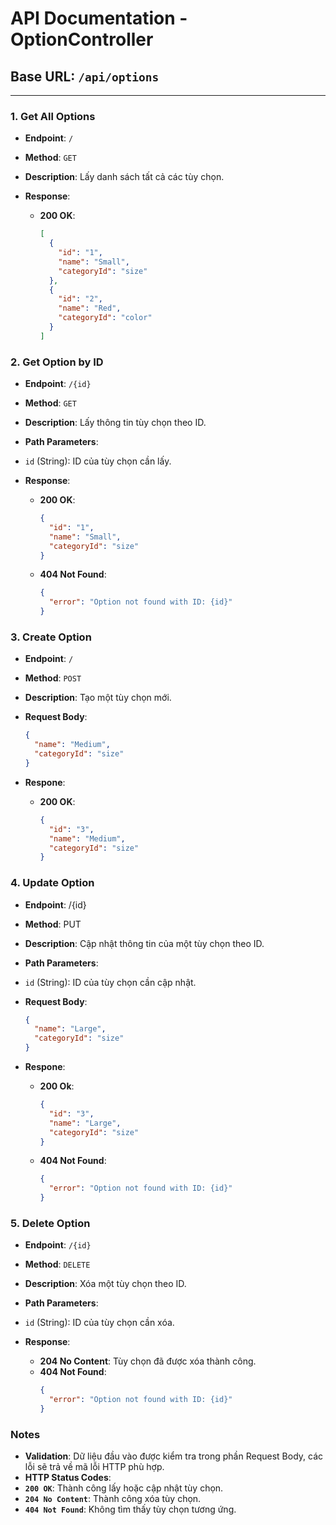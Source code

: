 # API Documentation - OptionController

## Base URL: `/api/options`

---

### 1. Get All Options

- **Endpoint**: `/`  
- **Method**: `GET`  
- **Description**: Lấy danh sách tất cả các tùy chọn.

- **Response**:
  - **200 OK**:
    ```json
    [
      {
        "id": "1",
        "name": "Small",
        "categoryId": "size"
      },
      {
        "id": "2",
        "name": "Red",
        "categoryId": "color"
      }
    ]
### 2. **Get Option by ID**
- **Endpoint**: `/{id}`
- **Method**: `GET`
- **Description**: Lấy thông tin tùy chọn theo ID.

- **Path Parameters**:

- `id` (String): ID của tùy chọn cần lấy.
- **Response**:

  - **200 OK**:
      ```json
      {
        "id": "1",
        "name": "Small",
        "categoryId": "size"
      }
  - **404 Not Found**:
      ```json
      {
        "error": "Option not found with ID: {id}"
      }
### 3. **Create Option**
- **Endpoint**: `/`
- **Method**: `POST`
- **Description**: Tạo một tùy chọn mới.

- **Request Body**:
    ```json
    {
      "name": "Medium",
      "categoryId": "size"
    }
- **Respone**:
  - **200 OK**:
      ```json
      {
        "id": "3",
        "name": "Medium",
        "categoryId": "size"
      }
### 4. **Update Option**
- **Endpoint**: /{id}
- **Method**: PUT
- **Description**: Cập nhật thông tin của một tùy chọn theo ID.

- **Path Parameters**:

- `id` (String): ID của tùy chọn cần cập nhật.
- **Request Body**:
    ```json
    {
      "name": "Large",
      "categoryId": "size"
    }
- **Respone**:
  - **200 Ok**:
      ```json
      {
        "id": "3",
        "name": "Large",
        "categoryId": "size"
      }
  - **404 Not Found**:
      ```json
      {
        "error": "Option not found with ID: {id}"
      }
### 5. **Delete Option**
- **Endpoint**: `/{id}`
- **Method**: `DELETE`
- **Description**: Xóa một tùy chọn theo ID.

- **Path Parameters**:

- `id` (String): ID của tùy chọn cần xóa.
- **Response**:

  - **204 No Content**: Tùy chọn đã được xóa thành công.
  - **404 Not Found**:
      ```json
      {
        "error": "Option not found with ID: {id}"
      }
### **Notes**
- **Validation**: Dữ liệu đầu vào được kiểm tra trong phần Request Body, các lỗi sẽ trả về mã lỗi HTTP phù hợp.
- **HTTP Status Codes**:
- **`200 OK`**: Thành công lấy hoặc cập nhật tùy chọn.
- **`204 No Content`**: Thành công xóa tùy chọn.
- **`404 Not Found`**: Không tìm thấy tùy chọn tương ứng.